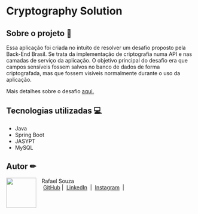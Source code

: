 # Cryptography Solution

## Sobre o projeto 🚀
Essa aplicação foi criada no intuito de resolver um desafio proposto pela Back-End Brasil. 
Se trata da implementação de criptografia numa API e nas camadas de serviço da aplicação. O objetivo principal do desafio era que campos sensíveis fossem salvos no banco de dados de forma criptografada, mas que fossem visíveis normalmente durante o uso da aplicação.


Mais detalhes sobre o desafio [aqui.](https://github.com/backend-br/desafios/blob/master/cryptography/PROBLEM.md)
  
## Tecnologias utilizadas 💻
- Java
- Spring Boot
- JASYPT
- MySQL

## Autor ✏

<p>
    <img 
      align=left 
      margin=10 
      width=80 
      src="https://avatars.githubusercontent.com/u/154285174?s=400&u=0e8ab4b76e1a16d35419d57284b8c545b2015dc0&v=4"
    />
    <p>&nbsp&nbsp&nbspRafael Souza<br>
    &nbsp&nbsp&nbsp
    <a href="https://github.com/rafaelsouzapinto">
    GitHub</a>&nbsp;|&nbsp;
    <a href="https://www.linkedin.com/in/rafaelsouzapinto/">LinkedIn</a>
&nbsp;|&nbsp;
    <a href="https://www.instagram.com/antonyrafaeo/">
    Instagram</a>
&nbsp;|&nbsp;</p>
</p>
<br/><br/>
<p>

